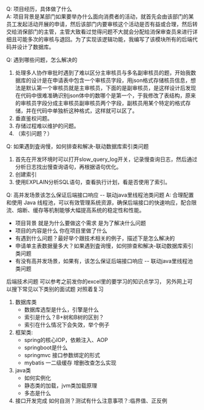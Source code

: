 Q: 项目经历，具体做了什么  
A: 项目背景是某部门如果要举办什么面向消费者的活动，就首先会由该部门的某员工发起活动开展的申请，然后该部门内要审核这个活动是否有益或合理，然后转交给消保部门的主管，主管大致看过觉得问题不大就会分配给消保审查员来进行详细且可能多次的审核与退回。为了实现该逻辑功能，我编写了该模块所有的后端代码并设计了数据库。

Q: 遇到哪些问题，怎么解决的  

1. 处理多人协作审批时遇到了难以区分主审核员与多名副审核员的题，开始我数据库的设计是在申请表中包含一个审核员字段，用json格式存储核员信息，想法是默认第一个审核员就是主审核员，下面的是副审核员，是这样设计后发现在代码中很难准确识别json体中的数哪个是第一个，于我修改了表结构，原来的审核员字段分成主审核员副审核员两个字段，副核员用某个特定的格式存储，并在代码中单独析这种格式，这样就可以区了。  
2. 垂直鉴权问题。  
3. 存储过程难以维护的问题。  
4. （索引问题？）  

Q: 如果遇到査询慢，如何排查和解决-联动数据库索引类问题

1. 首先在开发环境时可以打开slow_query_log开关，记录慢查询日志，然后通过分析日志找出慢查询语句，再根据语句优化。  
2. 创建索引
3. 使用EXPLAIN分析SQL语句，查看执行计划，看是否使用了索引。  

Q: 高并发场景该怎么保证后端接口响应 -- 联动java里线程池类问题
A: 合理配置和使用 Java 线程池，可以有效管理系统资源，确保后端接口的快速响应，配合限流、熔断、缓存等机制能够大幅提高系统的稳定性和性能。

- 项目背景 就是为什么要做这个需求 是为了解决什么问题
- 项目的内容是什么 你在项目里做了什么
- 有遇到什么问题？最好举个跟技术相关的例子，描述下是怎么解决的
- 申请单主表数据量多大？如果遇到査询慢，如何排查和解决-联动数据库索引类问题
- 有没有高并发场景，如果有，该怎么保证后端接口响应 -- 联动java里线程池类问题

后端技术问题 可以参考之前发你的excel里的要学习的知识点学习， 另外网上可以搜下常见以下类别的面试题 对照着复习

1. 数据库类  
    - 数据库选型是什么，引擎是什么  
    - 索引是什么？B+树和B树的区别？  
    - 索引在什么情况下会失效，举个例子  
2. 框架类:
    - spring的核心IOP，依赖注入、AOP
    - springboot是什么
    - springmvc 接口参数绑定的形式
    - mybatis 一二级缓存 增删改查怎么实现
3. java类
    - 如何实例化
    - 静态类的加载，jvm类加载原理
    - 多态是什么
4. 接口开发完成 如何自测？测试有什么注意事项？:临界值、正反例
